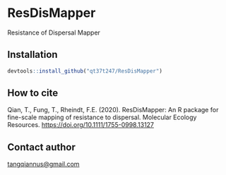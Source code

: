 # ResDisMapper
Resistance of Dispersal Mapper 

## Installation

```R
devtools::install_github("qt37t247/ResDisMapper")
```

## How to cite

Qian, T., Fung, T., Rheindt, F.E. (2020). ResDisMapper: An R package for fine-scale mapping of resistance
to dispersal. Molecular Ecology Resources. https://doi.org/10.1111/1755-0998.13127

## Contact author

tangqiannus@gmail.com
